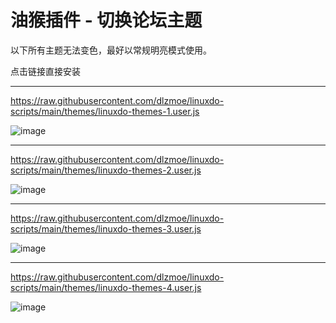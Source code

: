 # 油猴插件 - 切换论坛主题

以下所有主题无法变色，最好以常规明亮模式使用。

点击链接直接安装

---

https://raw.githubusercontent.com/dlzmoe/linuxdo-scripts/main/themes/linuxdo-themes-1.user.js

![image](https://github.com/user-attachments/assets/4b4a963e-0256-4e49-90a0-2ead8ca4c51a)


---

https://raw.githubusercontent.com/dlzmoe/linuxdo-scripts/main/themes/linuxdo-themes-2.user.js

![image](https://github.com/user-attachments/assets/3d5b7ab8-514e-485f-bd3b-16c27e4b5288)


---

https://raw.githubusercontent.com/dlzmoe/linuxdo-scripts/main/themes/linuxdo-themes-3.user.js

![image](https://github.com/user-attachments/assets/da4f14cd-f3ed-4bb9-af81-1e955a7c8aad)


---

https://raw.githubusercontent.com/dlzmoe/linuxdo-scripts/main/themes/linuxdo-themes-4.user.js

![image](https://github.com/user-attachments/assets/8efdb813-bd78-4d81-a4fd-2fad66718bc7)


